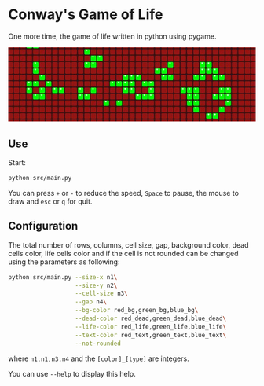 # Conway's Game of Life

One more time, the game of life written in python using pygame.

![game image](./test_img.jpg)

## Use

Start:
```bash
python src/main.py 
```

You can press `+` or `-` to reduce the speed, `Space` to pause, the mouse to draw
and `esc` or `q` for quit.

## Configuration

The total number of rows, columns, cell size, gap, background color, dead cells color, life cells color and if the cell is not rounded can be changed using the parameters as following:
```bash
python src/main.py --size-x n1\
                   --size-y n2\
                   --cell-size n3\
                   --gap n4\
                   --bg-color red_bg,green_bg,blue_bg\
                   --dead-color red_dead,green_dead,blue_dead\
                   --life-color red_life,green_life,blue_life\
                   --text-color red_text,green_text,blue_text\
                   --not-rounded
```
where `n1,n1,n3,n4` and the `[color]_[type]` are integers.

You can use `--help` to display this help.


